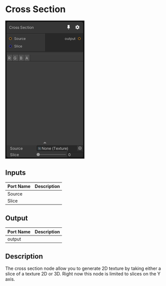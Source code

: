 # Cross Section
![Mixture.CrossSection](../../images/Mixture.CrossSection.png)
## Inputs
Port Name | Description
--- | ---
Source | 
Slice | 

## Output
Port Name | Description
--- | ---
output | 

## Description
The cross section node allow you to generate 2D texture by taking either a slice of a texture 2D or 3D.
Right now this node is limited to slices on the Y axis.

